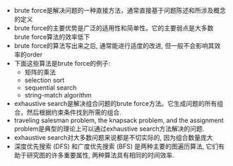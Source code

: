 - brute force是解决问题的一种直接方法，通常直接基于问题陈述和所涉及概念的定义
- brute force的主要优势是广泛的适用性和简单性。它的主要弱点是大多数brute force算法的效率低下
- brute force的算法写出来之后, 通常能进行适度的改进, 但一般不会影响其效率的order
- 下面这些算法是brute force的例子:
  - 矩阵的乘法
  - selection sort
  - sequential search
  - string-match algorithm
- exhaustive search是解决组合问题的brute force方法。它生成问题的所有组合，然后根据约束条件找到所需的组合.
- traveling salesman problem, the knapsack problem, and the assignment problem是典型的理论上可以通过exhaustive search方法解决的问题.
- exhaustive search对大多数问题来说都是不切实际的, 因为组合数量庞大
- 深度优先搜索 (DFS) 和广度优先搜索 (BFS) 是两种主要的图遍历算法, 它们有助于研究图的许多重要属性, 两种算法具有相同的时间效率.